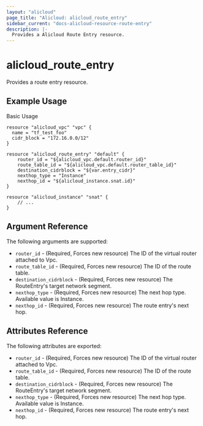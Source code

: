 ```yaml
---
layout: "alicloud"
page_title: "Alicloud: alicloud_route_entry"
sidebar_current: "docs-alicloud-resource-route-entry"
description: |-
  Provides a Alicloud Route Entry resource.
---
```


# alicloud\_route\_entry

Provides a route entry resource.

## Example Usage

Basic Usage

```
resource "alicloud_vpc" "vpc" {
  name = "tf_test_foo"
  cidr_block = "172.16.0.0/12"
}

resource "alicloud_route_entry" "default" {
	router_id = "${alicloud_vpc.default.router_id}"
	route_table_id = "${alicloud_vpc.default.router_table_id}"
	destination_cidrblock = "${var.entry_cidr}"
	nexthop_type = "Instance"
	nexthop_id = "${alicloud_instance.snat.id}"
}

resource "alicloud_instance" "snat" {
    // ...
}
```
## Argument Reference

The following arguments are supported:

* `router_id` - (Required, Forces new resource) The ID of the virtual router attached to Vpc.
* `route_table_id` - (Required, Forces new resource) The ID of the route table.
* `destination_cidrblock` - (Required, Forces new resource) The RouteEntry's target network segment.
* `nexthop_type` - (Required, Forces new resource) The next hop type. Available value is Instance.
* `nexthop_id` - (Required, Forces new resource) The route entry's next hop.

## Attributes Reference

The following attributes are exported:

* `router_id` - (Required, Forces new resource) The ID of the virtual router attached to Vpc.
* `route_table_id` - (Required, Forces new resource) The ID of the route table.
* `destination_cidrblock` - (Required, Forces new resource) The RouteEntry's target network segment.
* `nexthop_type` - (Required, Forces new resource) The next hop type. Available value is Instance.
* `nexthop_id` - (Required, Forces new resource) The route entry's next hop.
